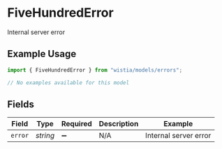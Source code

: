 # FiveHundredError

Internal server error

## Example Usage

```typescript
import { FiveHundredError } from "wistia/models/errors";

// No examples available for this model
```

## Fields

| Field                 | Type                  | Required              | Description           | Example               |
| --------------------- | --------------------- | --------------------- | --------------------- | --------------------- |
| `error`               | *string*              | :heavy_minus_sign:    | N/A                   | Internal server error |